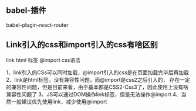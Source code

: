 ## babel-插件
babel-plugin-react-router

## Link引入的css和import引入的css有啥区别
link html 标签
@import css语法

1、link引入的CSs可以同时加载，@import引入的css是在页面加载完毕后再加载
2、link是html标签，没有兼容性问题，而@import是css2之后引入的，
存在一定的兼容性问题，但是目前来看，由于基本都是CSS2-Css3了，因此使用上没有啥兼容性问题了
3、JS可以通过DOM操作link标签，但是无法操作@import
4、当然一般建议优先使用link，减少使用@import
